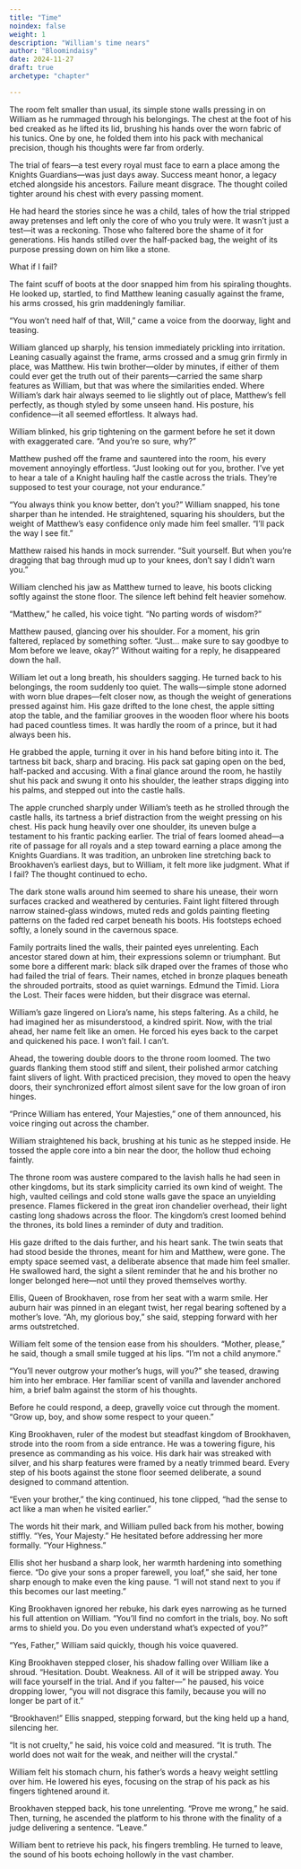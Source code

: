 ```yaml
---
title: "Time"
noindex: false
weight: 1
description: "William's time nears"
author: "Bloomindaisy"
date: 2024-11-27
draft: true
archetype: "chapter"

---
```


The room felt smaller than usual, its simple stone walls pressing in on William as he rummaged through his belongings. The chest at the foot of his bed creaked as he lifted its lid, brushing his hands over the worn fabric of his tunics. One by one, he folded them into his pack with mechanical precision, though his thoughts were far from orderly.

The trial of fears—a test every royal must face to earn a place among the Knights Guardians—was just days away. Success meant honor, a legacy etched alongside his ancestors. Failure meant disgrace. The thought coiled tighter around his chest with every passing moment.

He had heard the stories since he was a child, tales of how the trial stripped away pretenses and left only the core of who you truly were. It wasn’t just a test—it was a reckoning. Those who faltered bore the shame of it for generations. His hands stilled over the half-packed bag, the weight of its purpose pressing down on him like a stone.

What if I fail?

The faint scuff of boots at the door snapped him from his spiraling thoughts. He looked up, startled, to find Matthew leaning casually against the frame, his arms crossed, his grin maddeningly familiar.

“You won’t need half of that, Will,” came a voice from the doorway, light and teasing.

William glanced up sharply, his tension immediately prickling into irritation. Leaning casually against the frame, arms crossed and a smug grin firmly in place, was Matthew. His twin brother—older by minutes, if either of them could ever get the truth out of their parents—carried the same sharp features as William, but that was where the similarities ended. Where William’s dark hair always seemed to lie slightly out of place, Matthew’s fell perfectly, as though styled by some unseen hand. His posture, his confidence—it all seemed effortless. It always had.

William blinked, his grip tightening on the garment before he set it down with exaggerated care. “And you’re so sure, why?”

Matthew pushed off the frame and sauntered into the room, his every movement annoyingly effortless. “Just looking out for you, brother. I’ve yet to hear a tale of a Knight hauling half the castle across the trials. They’re supposed to test your courage, not your endurance.”

“You always think you know better, don’t you?” William snapped, his tone sharper than he intended. He straightened, squaring his shoulders, but the weight of Matthew’s easy confidence only made him feel smaller. “I’ll pack the way I see fit.”

Matthew raised his hands in mock surrender.  “Suit yourself. But when you’re dragging that bag through mud up to your knees, don’t say I didn’t warn you.”

William clenched his jaw as Matthew turned to leave, his boots clicking softly against the stone floor. The silence left behind felt heavier somehow.

“Matthew,” he called, his voice tight. “No parting words of wisdom?”

Matthew paused, glancing over his shoulder. For a moment, his grin faltered, replaced by something softer. “Just… make sure to say goodbye to Mom before we leave, okay?” Without waiting for a reply, he disappeared down the hall.

William let out a long breath, his shoulders sagging. He turned back to his belongings, the room suddenly too quiet. The walls—simple stone adorned with worn blue drapes—felt closer now, as though the weight of generations pressed against him. His gaze drifted to the lone chest, the apple sitting atop the table, and the familiar grooves in the wooden floor where his boots had paced countless times. It was hardly the room of a prince, but it had always been his.

He grabbed the apple, turning it over in his hand before biting into it. The tartness bit back, sharp and bracing. His pack sat gaping open on the bed, half-packed and accusing. With a final glance around the room, he hastily shut his pack and swung it onto his shoulder, the leather straps digging into his palms, and stepped out into the castle halls.



The apple crunched sharply under William’s teeth as he strolled through the castle halls, its tartness a brief distraction from the weight pressing on his chest. His pack hung heavily over one shoulder, its uneven bulge a testament to his frantic packing earlier. The trial of fears loomed ahead—a rite of passage for all royals and a step toward earning a place among the Knights Guardians. It was tradition, an unbroken line stretching back to Brookhaven’s earliest days, but to William, it felt more like judgment. What if I fail? The thought continued to echo.

The dark stone walls around him seemed to share his unease, their worn surfaces cracked and weathered by centuries. Faint light filtered through narrow stained-glass windows, muted reds and golds painting fleeting patterns on the faded red carpet beneath his boots. His footsteps echoed softly, a lonely sound in the cavernous space.

Family portraits lined the walls, their painted eyes unrelenting. Each ancestor stared down at him, their expressions solemn or triumphant. But some bore a different mark: black silk draped over the frames of those who had failed the trial of fears. Their names, etched in bronze plaques beneath the shrouded portraits, stood as quiet warnings. Edmund the Timid. Liora the Lost. Their faces were hidden, but their disgrace was eternal.

William’s gaze lingered on Liora’s name, his steps faltering. As a child, he had imagined her as misunderstood, a kindred spirit. Now, with the trial ahead, her name felt like an omen. He forced his eyes back to the carpet and quickened his pace. I won’t fail. I can’t.

Ahead, the towering double doors to the throne room loomed. The two guards flanking them stood stiff and silent, their polished armor catching faint slivers of light. With practiced precision, they moved to open the heavy doors, their synchronized effort almost silent save for the low groan of iron hinges.

“Prince William has entered, Your Majesties,” one of them announced, his voice ringing out across the chamber.

William straightened his back, brushing at his tunic as he stepped inside. He tossed the apple core into a bin near the door, the hollow thud echoing faintly.

The throne room was austere compared to the lavish halls he had seen in other kingdoms, but its stark simplicity carried its own kind of weight. The high, vaulted ceilings and cold stone walls gave the space an unyielding presence. Flames flickered in the great iron chandelier overhead, their light casting long shadows across the floor. The kingdom’s crest loomed behind the thrones, its bold lines a reminder of duty and tradition.

His gaze drifted to the dais further, and his heart sank. The twin seats that had stood beside the thrones, meant for him and Matthew, were gone. The empty space seemed vast, a deliberate absence that made him feel smaller. He swallowed hard, the sight a silent reminder that he and his brother no longer belonged here—not until they proved themselves worthy.

Ellis, Queen of Brookhaven, rose from her seat with a warm smile. Her auburn hair was pinned in an elegant twist, her regal bearing softened by a mother’s love. “Ah, my glorious boy,” she said, stepping forward with her arms outstretched.

William felt some of the tension ease from his shoulders. “Mother, please,” he said, though a small smile tugged at his lips. “I’m not a child anymore.”

“You’ll never outgrow your mother’s hugs, will you?” she teased, drawing him into her embrace. Her familiar scent of vanilla and lavender anchored him, a brief balm against the storm of his thoughts.

Before he could respond, a deep, gravelly voice cut through the moment. “Grow up, boy, and show some respect to your queen.”

King Brookhaven, ruler of the modest but steadfast kingdom of Brookhaven, strode into the room from a side entrance. He was a towering figure, his presence as commanding as his voice. His dark hair was streaked with silver, and his sharp features were framed by a neatly trimmed beard. Every step of his boots against the stone floor seemed deliberate, a sound designed to command attention.

“Even your brother,” the king continued, his tone clipped, “had the sense to act like a man when he visited earlier.”

The words hit their mark, and William pulled back from his mother, bowing stiffly. “Yes, Your Majesty.” He hesitated before addressing her more formally. “Your Highness.”

Ellis shot her husband a sharp look, her warmth hardening into something fierce. “Do give your sons a proper farewell, you loaf,” she said, her tone sharp enough to make even the king pause. “I will not stand next to you if this becomes our last meeting.”

King Brookhaven ignored her rebuke, his dark eyes narrowing as he turned his full attention on William. “You’ll find no comfort in the trials, boy. No soft arms to shield you. Do you even understand what’s expected of you?”

“Yes, Father,” William said quickly, though his voice quavered.

King Brookhaven stepped closer, his shadow falling over William like a shroud. “Hesitation. Doubt. Weakness. All of it will be stripped away. You will face yourself in the trial. And if you falter—” he paused, his voice dropping lower, “you will not disgrace this family, because you will no longer be part of it.”

“Brookhaven!” Ellis snapped, stepping forward, but the king held up a hand, silencing her.

“It is not cruelty,” he said, his voice cold and measured. “It is truth. The world does not wait for the weak, and neither will the crystal.”

William felt his stomach churn, his father’s words a heavy weight settling over him. He lowered his eyes, focusing on the strap of his pack as his fingers tightened around it.

Brookhaven stepped back, his tone unrelenting. “Prove me wrong,” he said. Then, turning, he ascended the platform to his throne with the finality of a judge delivering a sentence. “Leave.”

William bent to retrieve his pack, his fingers trembling. He turned to leave, the sound of his boots echoing hollowly in the vast chamber.